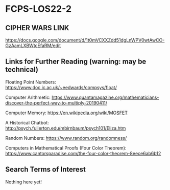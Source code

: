 # FCPS-LOS22-2

## CIPHER WARS LINK
https://docs.google.com/document/d/1t0mVCXXZdd51dgLnWPV0wtAwCO-GzAamLXBWtcEfaRM/edit

## Links for Further Reading (warning: may be technical)

Floating Point Numbers: https://www.doc.ic.ac.uk/~eedwards/compsys/float/

Computer Arithmetic:
https://www.quantamagazine.org/mathematicians-discover-the-perfect-way-to-multiply-20190411/

Computer Memory:
https://en.wikipedia.org/wiki/MOSFET

A Historical Chatbot:
http://psych.fullerton.edu/mbirnbaum/psych101/Eliza.htm

Random Numbers:
https://www.random.org/randomness/

Computers in Mathematical Proofs (Four Color Theorem):
https://www.cantorsparadise.com/the-four-color-theorem-8eece6ab6b12

## Search Terms of Interest
Nothing here yet!
